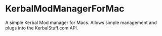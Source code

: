 # KerbalModManagerForMac
A simple Kerbal Mod manager for Macs. Allows simple management and plugs into the KerbalStuff.com API.
